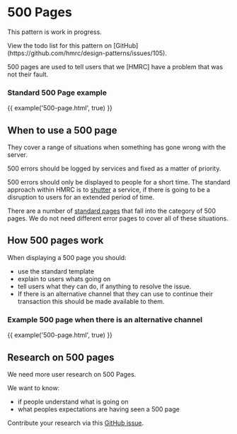 # 500 Pages

<div class="alert alert--info">

<p class="alert__message">This pattern is work in progress.</p>
<p class="alert__message">View the todo list for this pattern on [GitHub](https://github.com/hmrc/design-patterns/issues/105).</p>

</div>

500 pages are used to tell users that we [HMRC] have a problem that was not their fault.

### Standard 500 Page example

{{ example('500-page.html', true) }}

## When to use a 500 page 

They cover a range of situations when something has gone wrong with the server.

500 errors should be logged by services and fixed as a matter of priority.

500 errors should only be displayed to people for a short time. The standard approach within HMRC is to [shutter](shutter-pages/index.html) a service, if there is going to be a disruption to users for an extended period of time.

There are a number of [standard pages](https://en.wikipedia.org/wiki/List_of_HTTP_status_codes#5xx_Server_error) that fall into the category of 500 pages. We do not need different error pages to cover all of these situations.

## How 500 pages work

When displaying a 500 page you should:

- use the standard template
- explain to users whats going on
- tell users what they can do, if anything to resolve the issue.
- If there is an alternative channel that they can use to continue their transaction this should be made available to them.

### Example 500 page when there is an alternative channel

{{ example('500-page.html', true) }}

## Research on 500 pages

We need more user research on 500 Pages. 

We want to know:

- if people understand what is going on
- what peoples expectations are having seen a 500 page

Contribute your research via this [GitHub issue](https://github.com/hmrc/design-patterns/issues/105).
